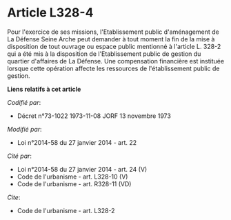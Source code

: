 # Article L328-4

Pour l'exercice de ses missions, l'Etablissement public d'aménagement de La Défense Seine Arche peut demander à tout moment
la fin de la mise à disposition de tout ouvrage ou espace public mentionné à l'article L. 328-2 qui a été mis à la
disposition de l'Etablissement public de gestion du quartier d'affaires de La Défense. Une compensation financière est
instituée lorsque cette opération affecte les ressources de l'établissement public de gestion.

**Liens relatifs à cet article**

_Codifié par_:

  - Décret n°73-1022 1973-11-08 JORF 13 novembre 1973

_Modifié par_:

  - Loi n°2014-58 du 27 janvier 2014 - art. 22

_Cité par_:

  - Loi n°2014-58 du 27 janvier 2014 - art. 24 (V)
  - Code de l'urbanisme - art. L328-10 (V)
  - Code de l'urbanisme - art. R328-11 (VD)

_Cite_:

  - Code de l'urbanisme - art. L328-2

